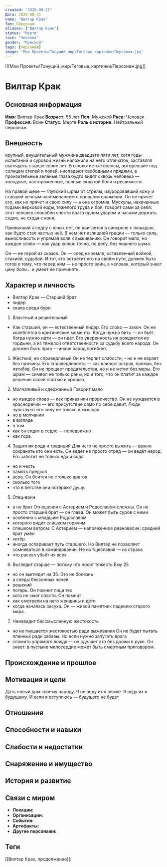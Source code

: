 ```yaml
---
created: "2025-08-21"
Дата: 2025-08-21
name: "Вилтар Крак"
Тип: Персонаж
aliases: ["Вилтар Крак"]
status: "Мертв"
race: "Человек"
gender: "Мужской"
tags: [персонаж]
image: "Мои Проекты/Тонущий_мир/Теговые_картинки/Персонаж.jpg"
---
```



![[Мои Проекты/Тонущий_мир/Теговые_картинки/Персонаж.jpg]]


# Вилтар Крак



## Основная информация
**Имя:** Вилтар Крак
**Возраст:** 55 лет
**Пол:** Мужской
**Раса:** Человек
**Профессия:** Воин
**Статус:** Мертв
**Роль в истории:** Нейтральный персонаж

## Внешность
крупный, внушительный мужчина двадцати пяти лет, хотя годы испытаний и суровой жизни наложили на него отпечаток, заставляя выглядеть старше своих лет. Его золотистые волосы, выгоревшие под солнцем степей и полей, ниспадают свободными прядями, а пронзительные зелёные глаза будто видят сквозь человека — холодные, настороженные, полные скрытой боли и решимости.

На правой щеке — глубокий шрам от стрелы, изуродовавший кожу и ставший вечным напоминанием о прошлом сражении. Он не прячет его, как не прячет и свою силу — а она огромна. Мускулы, накачанные годами верховой езды, тяжёлого труда и боя, говорят сами за себя: этот человек способен снести врага одним ударом и часами держать седло, не сходя с коня.

Привыкший к седлу с юных лет, он двигается в синхроне с лошадью, как будто стал частью неё. В нём нет излишней грации — только сила, выносливость и упрямая воля к выживанию. Он говорит мало, но каждое слово — как удар копья: точно, по делу, без лишнего шума.

Он — не герой из сказок. Он — след на земле, оставленный войной, стихией, судьбой. И тот, кто встретит его на своём пути, должен быть готов к тому, что перед ним — не просто воин, а человек, который знает цену боли… и умеет её причинять.

## Характер и личность
- Вилтар Крак — Старший брат
- лидер
- скала среди бури
1. Властный и решительный
- Как старший, он — естественный лидер. Его слово — закон. Он не колеблется в критические моменты. Когда нужно бить — он бьёт. Когда нужно идти — он идёт. Его уверенность не рождается из гордыни, а из тяжёлой ответственности за судьбу всего народа. Он должен быть прав — иначе народ погибнет.

1. Жёсткий, но справедливый
Он не терпит слабости, - но и не карает без причины. Его справедливость — как клинок: острая, прямая, без изгибов. Он не прощает предательства, но и не мстит без меры. Его шрам — символ не только раны, но и того, что он платит за каждое решение своей плотью и кровью.

3. Молчаливый и сдержанный
Говорит мало
- но каждое слово — как приказ или пророчество. Он не нуждается в красноречии — его присутствие само по себе давит. Люди чувствуют его силу не только в мышцах
- но в молчании
- в взгляде
- в том
- как он сидит в седле — неподвижно
- как гора.

4. Защитник рода и традиций
Для него не просто выжить — важно сохранить кто они есть. Он ведёт не просто отряд — он ведёт народ. Его заботит не только еда и вода
- но и честь
- память предков
- вера. Он боится не столько врагов
- сколько того
- что в бегстве они потеряют душу.

5. Отец-воин
- а не брат
Отношения с Астерием и Родославом сложны. Он не просто старший брат — он глава. Он может быть суров с ними
- особенно с младшим Родославом
- которого видит слишком горячим
- слишком ветром. С Астерием — напряжённое равновесие: средний брат умён
- хитёр
- иногда оспаривает путь старшего. Но Вилтар не позволяет сомневаться в командовании. Не из тщеславия — из страха
- что раскол убьёт их всех.

6. Выглядит старше — потому что носит тяжесть
Ему 25
- но он выглядит на 35. Это не болезнь
- а следы бессонных ночей
- решений
- потерь. Он помнит лица тех
- кого не смог спасти. Он помнит
- как смотрели на него женщины и дети
- когда началась засуха. Он — живой памятник падению старого мира.

7. Ненавидит бессмысленную жестокость
- но не гнушается жестокостью ради выживания
Он не будет пытать пленных ради забавы. Но если нужно запугать врага
- сломить упрямого вождя — он сделает это без дрожи в руке. Он знает: в пустыне милосердие может быть смертным приговором.

## Происхождение и прошлое


## Мотивация и цели
Дать новый дом своему народу. Я не веду их к земле. Я веду их к будущему. И если я оступлюсь — будущего не будет

## Отношения


## Способности и навыки


## Слабости и недостатки


## Снаряжение и имущество


## История и развитие


## Связи с миром
- **Локации:** 
- **Организации:** 
- **События:** 
- **Артефакты:** 
- **Другие персонажи:** 

## Теги
[[Вилтар Крак, продолжение]]: